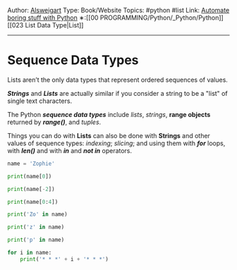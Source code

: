 Author: [Alsweigart](https://alsweigart.com/)
Type: Book/Website
Topics: #python #list 
Link: [Automate boring stuff with Python](https://automatetheboringstuff.com/)
∗:[[00 PROGRAMMING/Python/_Python/Python]] [[023 List Data Type|List]] 

---
# Sequence Data Types
Lists aren’t the only data types that represent ordered sequences of values.

___Strings___ and ___Lists___ are actually similar if you consider a string to be a "list" of single text characters.

The Python ___sequence data types___ include _lists_, _strings_, __range objects__ returned by ___range()___, and _tuples_.

Things you can do with __Lists__ can also be done with __Strings__ and other values of sequence types: _indexing_; _slicing_; 
and using them with ___for___ loops, with ___len()___ and with ___in___ and ___not in___ operators.

```python
name = 'Zophie'

print(name[0])

print(name[-2])

print(name[0:4])

print('Zo' in name)

print('z' in name)

print('p' in name)

for i in name:
	print('* * *' + i + '* * *')
```

